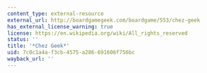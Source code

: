 ```yaml
---
content_type: external-resource
external_url: http://boardgamegeek.com/boardgame/553/chez-geek
has_external_license_warning: true
license: https://en.wikipedia.org/wiki/All_rights_reserved
status: ''
title: '*Chez Geek*'
uid: 7c0c1a4a-f3cb-4575-a286-691606f756bc
wayback_url: ''
---
```

